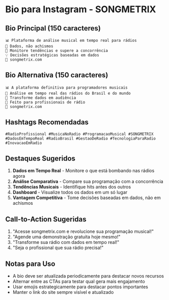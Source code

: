 # Bio para Instagram - SONGMETRIX

## Bio Principal (150 caracteres)
```
📊 Plataforma de análise musical em tempo real para rádios
🎯 Dados, não achismos
🚀 Monitore tendências e supere a concorrência
💡 Decisões estratégicas baseadas em dados
🔗 songmetrix.com
```

## Bio Alternativa (150 caracteres)
```
📊 A plataforma definitiva para programadores musicais
🎵 Análise em tempo real das rádios do Brasil e do mundo
🚀 Transforme dados em audiência
💼 Feito para profissionais de rádio
🔗 songmetrix.com
```

## Hashtags Recomendadas
```
#RadioProfissional #MusicaNoRadio #ProgramacaoMusical #SONGMETRIX #DadosEmTempoReal #RadioBrasil #GestaoDeRadio #TecnologiaParaRadio #InovacaoEmRadio
```

## Destaques Sugeridos
1. **Dados em Tempo Real** - Monitore o que está bombando nas rádios agora
2. **Análise Comparativa** - Compare sua programação com a concorrência
3. **Tendências Musicais** - Identifique hits antes dos outros
4. **Dashboard** - Visualize todos os dados em um só lugar
5. **Vantagem Competitiva** - Tome decisões baseadas em dados, não em achismos

## Call-to-Action Sugeridas
1. "Acesse songmetrix.com e revolucione sua programação musical!"
2. "Agende uma demonstração gratuita hoje mesmo!"
3. "Transforme sua rádio com dados em tempo real!"
4. "Seja o profissional que sua rádio precisa!"

## Notas para Uso
- A bio deve ser atualizada periodicamente para destacar novos recursos
- Alternar entre as CTAs para testar qual gera mais engajamento
- Usar emojis estrategicamente para destacar pontos importantes
- Manter o link do site sempre visível e atualizado
